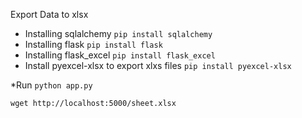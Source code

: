 Export Data to xlsx

* Installing sqlalchemy
`pip install sqlalchemy`
* Installing flask
`pip install flask`
* Installing flask_excel
`pip install flask_excel`
* Install pyexcel-xlsx to export xlxs files
`pip install pyexcel-xlsx`

*Run `python app.py`

`wget http://localhost:5000/sheet.xlsx`
